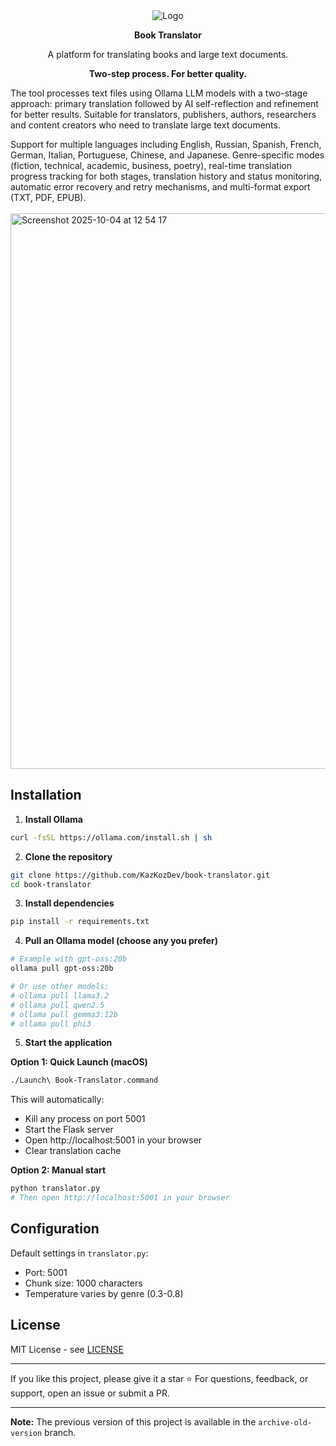 <div align="center">
  <img src="https://github.com/user-attachments/assets/f62278a1-ec33-4096-aa13-a855dd7bda4f" alt="Logo">
  <br> 
</div>
<div align="center">
<p><strong>Book Translator</strong></p>
  <p>A platform for translating books and large text documents.</p>
  <p><strong>Two-step process. For better quality.</strong></p>
</div>
  <p>The tool processes text files using Ollama LLM models with a two-stage approach: primary translation followed by AI self-reflection and refinement for better results. Suitable for translators, publishers, authors, researchers and content creators who need to translate large text documents.</p>
Support for multiple languages including English, Russian, Spanish, French, German, Italian, Portuguese, Chinese, and Japanese.  Genre-specific modes (fiction, technical, academic, business, poetry), real-time translation progress tracking for both stages, translation history and status monitoring, automatic error recovery and retry mechanisms, and multi-format export (TXT, PDF, EPUB).  <br>   <br> 

<img width="1191" height="889" alt="Screenshot 2025-10-04 at 12 54 17" src="https://github.com/user-attachments/assets/35838c1c-26be-4594-a759-dbaa76a9494f" />

## Installation

1. **Install Ollama**
```bash
curl -fsSL https://ollama.com/install.sh | sh
```

2. **Clone the repository**
```bash
git clone https://github.com/KazKozDev/book-translator.git
cd book-translator
```

3. **Install dependencies**
```bash
pip install -r requirements.txt
```

4. **Pull an Ollama model (choose any you prefer)**
```bash
# Example with gpt-oss:20b
ollama pull gpt-oss:20b

# Or use other models:
# ollama pull llama3.2
# ollama pull qwen2.5
# ollama pull gemma3:12b
# ollama pull phi3
```

5. **Start the application**

**Option 1: Quick Launch (macOS)**
```bash
./Launch\ Book-Translator.command
```
This will automatically:
- Kill any process on port 5001
- Start the Flask server
- Open http://localhost:5001 in your browser
- Clear translation cache

**Option 2: Manual start**
```bash
python translator.py
# Then open http://localhost:5001 in your browser
```

## Configuration

Default settings in `translator.py`:
- Port: 5001
- Chunk size: 1000 characters
- Temperature varies by genre (0.3-0.8)

## License

MIT License - see [LICENSE](LICENSE)

---

If you like this project, please give it a star ⭐
For questions, feedback, or support, open an issue or submit a PR.

---

**Note:** The previous version of this project is available in the `archive-old-version` branch.
